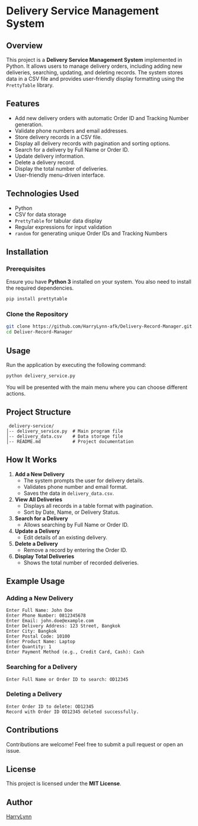 # Delivery Service Management System

## Overview
This project is a **Delivery Service Management System** implemented in Python. It allows users to manage delivery orders, including adding new deliveries, searching, updating, and deleting records. The system stores data in a CSV file and provides user-friendly display formatting using the `PrettyTable` library.

## Features
- Add new delivery orders with automatic Order ID and Tracking Number generation.
- Validate phone numbers and email addresses.
- Store delivery records in a CSV file.
- Display all delivery records with pagination and sorting options.
- Search for a delivery by Full Name or Order ID.
- Update delivery information.
- Delete a delivery record.
- Display the total number of deliveries.
- User-friendly menu-driven interface.

## Technologies Used
- Python
- CSV for data storage
- `PrettyTable` for tabular data display
- Regular expressions for input validation
- `random` for generating unique Order IDs and Tracking Numbers

## Installation
### Prerequisites
Ensure you have **Python 3** installed on your system. You also need to install the required dependencies.

```sh
pip install prettytable
```

### Clone the Repository
```sh
git clone https://github.com/HarryLynn-afk/Delivery-Record-Manager.git
cd Deliver-Record-Manager
```

## Usage
Run the application by executing the following command:
```sh
python delivery_service.py
```
You will be presented with the main menu where you can choose different actions.

## Project Structure
```
 delivery-service/
│-- delivery_service.py  # Main program file
│-- delivery_data.csv    # Data storage file
│-- README.md            # Project documentation
```

## How It Works
1. **Add a New Delivery**
   - The system prompts the user for delivery details.
   - Validates phone number and email format.
   - Saves the data in `delivery_data.csv`.
2. **View All Deliveries**
   - Displays all records in a table format with pagination.
   - Sort by Date, Name, or Delivery Status.
3. **Search for a Delivery**
   - Allows searching by Full Name or Order ID.
4. **Update a Delivery**
   - Edit details of an existing delivery.
5. **Delete a Delivery**
   - Remove a record by entering the Order ID.
6. **Display Total Deliveries**
   - Shows the total number of recorded deliveries.

## Example Usage
### Adding a New Delivery
```
Enter Full Name: John Doe
Enter Phone Number: 0812345678
Enter Email: john.doe@example.com
Enter Delivery Address: 123 Street, Bangkok
Enter City: Bangkok
Enter Postal Code: 10100
Enter Product Name: Laptop
Enter Quantity: 1
Enter Payment Method (e.g., Credit Card, Cash): Cash
```
### Searching for a Delivery
```
Enter Full Name or Order ID to search: OD12345
```
### Deleting a Delivery
```
Enter Order ID to delete: OD12345
Record with Order ID OD12345 deleted successfully.
```

## Contributions
Contributions are welcome! Feel free to submit a pull request or open an issue.

## License
This project is licensed under the **MIT License**.

## Author
[HarryLynn](https://github.com/HarryLynn-afk)

